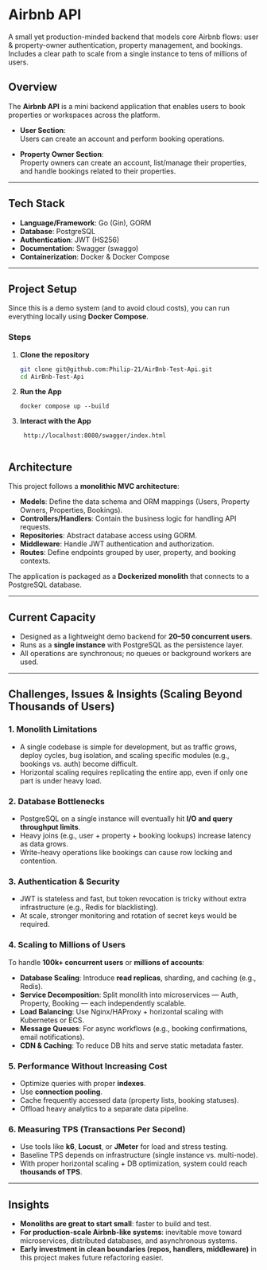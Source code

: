 # Airbnb API

A small yet production-minded backend that models core Airbnb flows: user & property-owner authentication, property management, and bookings. Includes a clear path to scale from a single instance to tens of millions of users.

## Overview

The **Airbnb API** is a mini backend application that enables users to book properties or workspaces across the platform.  

- **User Section**:  
  Users can create an account and perform booking operations.  

- **Property Owner Section**:  
  Property owners can create an account, list/manage their properties, and handle bookings related to their properties.  

---

## Tech Stack

- **Language/Framework**: Go (Gin), GORM  
- **Database**: PostgreSQL  
- **Authentication**: JWT (HS256)  
- **Documentation**: Swagger (swaggo)  
- **Containerization**: Docker & Docker Compose  

---

## Project Setup

Since this is a demo system (and to avoid cloud costs), you can run everything locally using **Docker Compose**.  

### Steps
1. **Clone the repository**
   ```bash
   git clone git@github.com:Philip-21/AirBnb-Test-Api.git
   cd AirBnb-Test-Api

2. **Run the App**
    ```
    docker compose up --build

3. **Interact with the App**
   ```
    http://localhost:8080/swagger/index.html


## Architecture

This project follows a **monolithic MVC architecture**:

- **Models**: Define the data schema and ORM mappings (Users, Property Owners, Properties, Bookings).  
- **Controllers/Handlers**: Contain the business logic for handling API requests.  
- **Repositories**: Abstract database access using GORM.  
- **Middleware**: Handle JWT authentication and authorization.  
- **Routes**: Define endpoints grouped by user, property, and booking contexts.  

The application is packaged as a **Dockerized monolith** that connects to a PostgreSQL database.

---

## Current Capacity

- Designed as a lightweight demo backend for **20–50 concurrent users**.  
- Runs as a **single instance** with PostgreSQL as the persistence layer.  
- All operations are synchronous; no queues or background workers are used.  

---

## Challenges, Issues & Insights (Scaling Beyond Thousands of Users)

### 1. Monolith Limitations
- A single codebase is simple for development, but as traffic grows, deploy cycles, bug isolation, and scaling specific modules (e.g., bookings vs. auth) become difficult.
- Horizontal scaling requires replicating the entire app, even if only one part is under heavy load.

### 2. Database Bottlenecks
- PostgreSQL on a single instance will eventually hit **I/O and query throughput limits**.  
- Heavy joins (e.g., user + property + booking lookups) increase latency as data grows.  
- Write-heavy operations like bookings can cause row locking and contention.

### 3. Authentication & Security
- JWT is stateless and fast, but token revocation is tricky without extra infrastructure (e.g., Redis for blacklisting).  
- At scale, stronger monitoring and rotation of secret keys would be required.

### 4. Scaling to Millions of Users
To handle **100k+ concurrent users** or **millions of accounts**:  
- **Database Scaling**: Introduce **read replicas**, sharding, and caching (e.g., Redis).  
- **Service Decomposition**: Split monolith into microservices — Auth, Property, Booking — each independently scalable.  
- **Load Balancing**: Use Nginx/HAProxy + horizontal scaling with Kubernetes or ECS.  
- **Message Queues**: For async workflows (e.g., booking confirmations, email notifications).  
- **CDN & Caching**: To reduce DB hits and serve static metadata faster.  

### 5. Performance Without Increasing Cost
- Optimize queries with proper **indexes**.  
- Use **connection pooling**.  
- Cache frequently accessed data (property lists, booking statuses).  
- Offload heavy analytics to a separate data pipeline.  

### 6. Measuring TPS (Transactions Per Second)
- Use tools like **k6**, **Locust**, or **JMeter** for load and stress testing.  
- Baseline TPS depends on infrastructure (single instance vs. multi-node).  
- With proper horizontal scaling + DB optimization, system could reach **thousands of TPS**.  

---

## Insights
- **Monoliths are great to start small**: faster to build and test.  
- **For production-scale Airbnb-like systems**: inevitable move toward microservices, distributed databases, and asynchronous systems.  
- **Early investment in clean boundaries (repos, handlers, middleware)** in this project makes future refactoring easier.  

